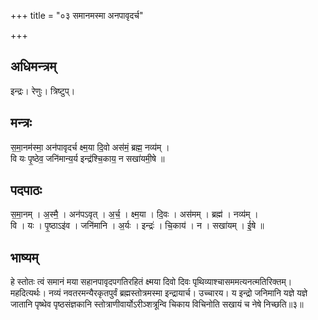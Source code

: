 +++
title = "०३ समानमस्मा अनपावृदर्च"

+++
## अधिमन्त्रम्
इन्द्रः। रेणुः। त्रिष्टुप्।

## मन्त्रः
स॒मा॒नम॑स्मा॒ अन॑पावृदर्च क्ष्म॒या दि॒वो अस॑मं॒ ब्रह्म॒ नव्य॑म् ।  
वि यः पृ॒ष्ठेव॒ जनि॑मान्य॒र्य इन्द्र॑श्चि॒काय॒ न सखा॑यमी॒षे ॥

## पदपाठः
स॒मा॒नम् । अ॒स्मै॒ । अन॑पऽवृत् । अ॒र्च॒ । क्ष्म॒या । दि॒वः । अस॑मम् । ब्रह्म॑ । नव्य॑म् ।  
वि । यः । पृ॒ष्ठाऽइ॑व । जनि॑मानि । अ॒र्यः । इन्द्रः॑ । चि॒काय॑ । न । सखा॑यम् । ई॒षे ॥

## भाष्यम्
हे स्तोतः त्वं समानं मया सहानपावृदपगतिरहितं क्ष्मया दिवो दिवः पृथिव्याश्चासममत्यनत्मतिरिक्तम्। महदित्यर्थः। नव्यं नवतरमन्यैरकृतपुर्वं ब्रह्मस्तोत्रमस्मा इन्द्रायार्च। उच्चारय। य इन्द्रो जनिमानि यज्ञे यज्ञे जातानि पृष्थेव पृष्ठसंज्ञकानि स्तोत्राणीवार्योऽरीञ्शत्रून्वि चिकाय विचिनोति सखायं च नेषे निच्छति॥३॥